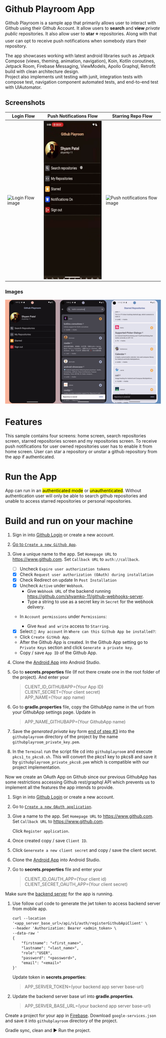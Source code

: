 Github Playroom App
==================
Github Playroom is a sample app that primarily allows user to interact with Github using their Github Account.
It allow users to **search** and **view** _private_ _public_ repositories. It also allow user to **star ⭐️** repositories. Along with that user can opt to receive push notifications when somebody stars their repository. 

The app showcases working with latest android libraries such as Jetpack Compose (views, theming, animation, navigation), Koin, Kotlin coroutines, Jetpack Room, Firebase Messaging, ViewModels, Apollo Graphql, Retrofit build with clean architecture design.  
Project also implements unit testing with junit, integration tests with compose test, navigation component automated tests, and end-to-end test with UIAutomator. 

## Screenshots
| Login Flow                                                                                          | Push Notifications Flow                                                                                                  | Starring Repo Flow                                                                                           |
|-----------------------------------------------------------------------------------------------------|--------------------------------------------------------------------------------------------------------------------------|--------------------------------------------------------------------------------------------------------------|
| <img src="docs/GithubPlayroom%20login%20flow.gif" width="230" height="512" alt="Login Flow image"/> | <img src="docs/GithubPlayroom%20push%20notifications.gif" width="230" height="512" alt="Push notifications flow image"/> | <img src="docs/GithubPlayroom%20starring.gif" width="230" height="512" alt="Push notifications flow image"/> |

### Images
![Screenshot showing Home screen, Search repos screen and Starred repos screen](docs/Screenshots.png "Screenshot showing Home screen, Search repos screen and Starred repos screen")

# Features
This sample contains four screens: home screen, search repositories screen, starred repositories screen and my repositories screen.
To receive push notifications for user owned repositories user has to enable it from home screen. 
User can star a repository or unstar a github repository from the app if authenticated.

# Run the App
App can run in an <mark>authenticated mode</mark> or <mark>unauthenticated</mark>. Without authentication user will only be able to search github repositories and unable to access starred repositories or personal repositories. 

# Build and run on your machine 


1. Sign in into [Github Login](https://github.com/login) or create a new account.
2. [Go to `Create a new Github App`](https://github.com/settings/apps/new).
3. Give a unique name to the app. Set `Homepage URL` to https://www.github.com. Set `Callback URL` to `auth://callback`.

   - [ ] Uncheck `Expire user authorization tokens`
   - [x] Check `Request user authorization (OAuth) during installation`
   - [x] Check Redirect on update In `Post Installation` 
   - [x] Uncheck `Active` under `Webhook`.
     - Give `Webhook URL` of the backend running https://github.com/shyamkp-11/github-webhooks-server.
     - Type a string to use as a secret key in `Secret` for the webhook delivery.
   - In `Account permissions` under `Permissions`:

     - Give `Read and write` access to `Starring`.

   - [x] Select `🔘 Any account` in `Where can this Github App be installed?`:
     
   - Click `Create GitHub App`.
   - <a id="step"> </a>After the Github App is created. In the Github App setting go to `Private Keys` section and click `Generate a private key`. 
   - Copy / save `App ID` of the Github App.
4. Clone the [Android App](https://github.com/shyamkp-11/GithubPlayroom) into Android Studio.
5. Go to **secrets.properties** file (If not there create one in the root folder of the project). And enter your
    >CLIENT_ID_GITHUBAPP=(Your App ID)  
    CLIENT_SECRET=(Your client secret)  
    APP_NAME=(Your app name)
6. Go to **gradle.properties** file, copy the GithubApp name in the url from your GithubApp settings page. Update in
   > APP_NAME_GITHUBAPP=(Your GithubApp name)
7. Save the _generated private key_ form [end of step #3](#step) into the `githubplayroom` directory of the project by the name `githubplayroom_private_key.pem`.
8. In the `Terminal` run the script file cd into `githubplayroom` and execute `pkcs1_to_pkcs8.sh`.
   This will convert the pkcs1 key to pkcs8 and save it by `githubplayroom_private_pkcs8.pem` which is compatible with our project implementation.
   

Now we create an OAuth App on Github since our previous GithubApp has some restrictions accessing 
Github rest/graphql API which prevents us to implement all the features the app intends to provide.

1. Sign in into [Github Login](https://github.com/login) or create a new account.
2. Go to [`Create a new OAuth application`](https://github.com/settings/applications/new).
3. Give a name to the app. Set `Homepage URL` to https://www.github.com. Set `Callback URL` to https://www.github.com.

   Click `Register application`.
4. Once created copy / save `Client ID`.
5. Click `Genereate a new client secret` and copy / save the client secret.
6. Clone the [Android App](https://github.com/shyamkp-11/GithubPlayroom) into Android Studio.
7. Go to **secrets.properties** file and enter your 
   > CLIENT_ID_OAUTH_APP=(Your client id)  
   > CLIENT_SECRET_OAUTH_APP=(Your client secret)

Make sure the [backend server](https://github.com/shyamkp-11/github-webhooks-server) for the app is running.
1. Use follow curl code to generate the jwt token to access backend server from mobile app.
    ```cURL   
    curl --location '<app_server_base_url>/api/v1/auth/registerGithubApiClient' \
    --header 'Authorization: Bearer <admin_token> \
    --data-raw '
    {
        "firstname": "<first_name>",
        "lastname": "<last_name>",
        "role":"USER",
        "password": "<password>",
        "email": "<email>"
    }'
    ```
    Update token in **secrets.properties**:
    >  APP_SERVER_TOKEN=(your backend app server base-url) 
2. Update the backend server base url into **gradle.properties**.
    >  APP_SERVER_BASE_URL=(your backend app server base-url)

Create a project for your app in [Firebase](https://console.firebase.google.com). Download `google-services.json` and save it into `githubplayroom` directory of the project.

Gradle sync, clean and ▶️ Run the project.